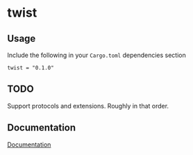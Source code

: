 # twist

## Usage
Include the following in your `Cargo.toml` dependencies section

    twist = "0.1.0"

## TODO
Support protocols and extensions.  Roughly in that order.

## Documentation
[Documentation](https://docs.rs/crate/twist/0.1.0)
